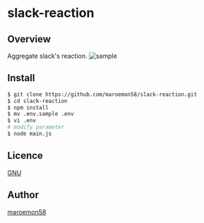 # slack-reaction

## Overview
Aggregate slack's reaction.
![sample](https://imgur.com/a/mFgEzC4)

## Install
```bash
$ git clone https://github.com/maroemon58/slack-reaction.git
$ cd slack-reaction
$ npm install
$ mv .env.sample .env
$ vi .env
# modify parameter
$ node main.js
```

## Licence

[GNU](https://github.com/maroemon58/slack-reaction/blob/master/LICENSE)

## Author

[maroemon58](https://github.com/maroemon58)